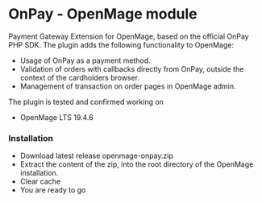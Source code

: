 # OnPay - OpenMage module

Payment Gateway Extension for OpenMage, based on the official OnPay PHP SDK. The plugin adds the following functionality to OpenMage:

-   Usage of OnPay as a payment method.
-   Validation of orders with callbacks directly from OnPay, outside the context of the cardholders browser.
-   Management of transaction on order pages in OpenMage admin.

The plugin is tested and confirmed working on

- OpenMage LTS 19.4.6

### Installation

 - Download latest release openmage-onpay.zip
 - Extract the content of the zip, into the root directory of the OpenMage installation.
 - Clear cache 
 - You are ready to go
